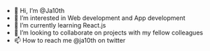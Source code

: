 - 👋 Hi, I’m @Ja10th
- 👀 I’m interested in Web development and App development
- 🌱 I’m currently learning React.js
- 💞️ I’m looking to collaborate on projects with my fellow colleagues
- 📫 How to reach me @ja10th on twitter

<!---
Ja10th/Ja10th is a ✨ special ✨ repository because its `README.md` (this file) appears on your GitHub profile.
You can click the Preview link to take a look at your changes.
--->
